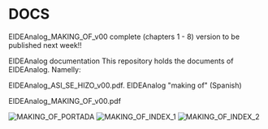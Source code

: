 # DOCS

EIDEAnalog_MAKING_OF_v00 complete (chapters 1 - 8) version to be published next week!!

EIDEAnalog documentation
This repository holds the documents of EIDEAnalog. Namelly:

EIDEAnalog_ASI_SE_HIZO_v00.pdf. EIDEAnalog "making of" (Spanish)

EIDEAnalog_MAKING_OF_v00.pdf

![MAKING_OF_PORTADA](https://user-images.githubusercontent.com/64075009/86229259-c0590b80-bb8f-11ea-805f-4f348224f566.jpeg)
![MAKING_OF_INDEX_1](https://user-images.githubusercontent.com/64075009/86229254-bfc07500-bb8f-11ea-99fb-32e6f2c4b2d0.jpeg)
![MAKING_OF_INDEX_2](https://user-images.githubusercontent.com/64075009/86229257-c0590b80-bb8f-11ea-828e-7860fe095d29.jpeg)
